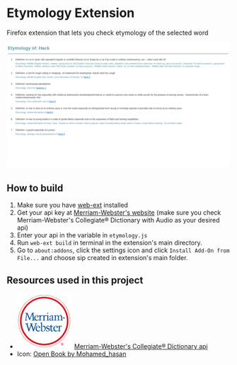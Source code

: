 # Etymology Extension
Firefox extension that lets you check etymology of the selected word

![result of extensions work](Screenshot.png)

## How to build
1. Make sure you have [web-ext](https://github.com/mozilla/web-ext) installed
2. Get your api key at [Merriam-Webster's website](https://www.dictionaryapi.com/) (make sure you check 
Merriam-Webster's Collegiate® Dictionary with Audio as your desired api)
3. Enter your api in the variable in ```etymology.js```
4. Run ```web-ext build``` in terminal in the extension's main directory.
5. Go to ```about:addons```, click the settings icon and click ```Install Add-On from File...``` and choose sip created in extension's main folder.

## Resources used in this project

- [![Merriam-Webster's Logo](MWLogo_ForLightBackgrounds.png)](https://dictionaryapi.com/products/api-collegiate-dictionary) [Merriam-Webster's Collegiate® Dictionary api](https://dictionaryapi.com/products/api-collegiate-dictionary)
- Icon: [Open Book by Mohamed_hasan](https://pixabay.com/illustrations/open-book-bible-book-icon-2268948/)